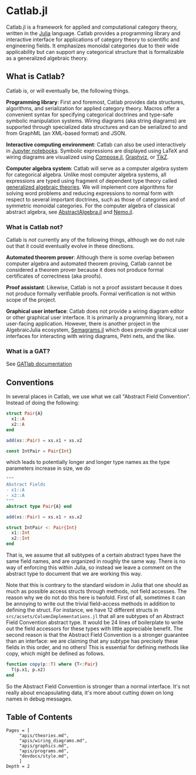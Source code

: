 # Catlab.jl

Catlab.jl is a framework for applied and computational category theory, written
in the [Julia](https://julialang.org) language. Catlab provides a programming
library and interactive interface for applications of category theory to
scientific and engineering fields. It emphasizes monoidal categories due to
their wide applicability but can support any categorical structure that is
formalizable as a generalized algebraic theory.

## What is Catlab?

Catlab is, or will eventually be, the following things.

**Programming library**: First and foremost, Catlab provides data structures,
algorithms, and serialization for applied category theory. Macros offer a
convenient syntax for specifying categorical doctrines and type-safe symbolic
manipulation systems. Wiring diagrams (aka string diagrams) are supported
through specialized data structures and can be serialized to and from GraphML
(an XML-based format) and JSON.

**Interactive computing environment**: Catlab can also be used interactively in
[Jupyter notebooks](http://jupyter.org). Symbolic expressions are displayed
using LaTeX and wiring diagrams are visualized using
[Compose.jl](https://github.com/GiovineItalia/Compose.jl),
[Graphviz](http://www.graphviz.org), or [TikZ](https://github.com/pgf-tikz/pgf).

**Computer algebra system**: Catlab will serve as a computer algebra system for
categorical algebra. Unlike most computer algebra systems, all expressions are
typed using fragment of dependent type theory called [generalized algebraic
theories](https://ncatlab.org/nlab/show/generalized+algebraic+theory). We will
implement core algorithms for solving word problems and reducing expressions to
normal form with respect to several important doctrines, such as those of
categories and of symmetric monoidal categories. For the computer algebra of
classical abstract algebra, see
[AbstractAlgebra.jl](https://github.com/wbhart/AbstractAlgebra.jl) and
[Nemo.jl](https://github.com/wbhart/Nemo.jl).

### What is Catlab not?

Catlab is *not* currently any of the following things, although we do not rule
out that it could eventually evolve in these directions.

**Automated theorem prover**: Although there is some overlap between computer
algebra and automated theorem proving, Catlab cannot be considered a theorem
prover because it does not produce formal certificates of correctness
(aka proofs).

**Proof assistant**: Likewise, Catlab is not a proof assistant because it does
not produce formally verifiable proofs. Formal verification is not within scope
of the project.

**Graphical user interface**: Catlab does not provide a wiring diagram editor
or other graphical user interface. It is primarily a programming library, not a
user-facing application. However, there is another project in the AlgebraicJulia
ecosystem, [Semagrams.jl](https://github.com/AlgebraicJulia/Semagrams.jl)
which does provide graphical user interfaces for interacting with wiring
diagrams, Petri nets, and the like.

### What is a GAT?

See [GATlab documentation](https://algebraicjulia.github.io/GATlab.jl)

## Conventions

In several places in Catlab, we use what we call "Abstract Field Convention". Instead of doing the following:

```julia
struct Pair{A}
  x1::A
  x2::A
end

add(xs::Pair) = xs.x1 + xs.x2

const IntPair = Pair{Int}
```

which leads to potentially longer and longer type names as the type parameters increase in size,
we do

```julia
"""
Abstract Fields
- x1::A
- x2::A
"""
abstract type Pair{A} end

add(xs::Pair) = xs.x1 + xs.x2

struct IntPair <: Pair{Int}
  x1::Int
  x2::Int
end
```

That is, we assume that all subtypes of a certain abstract types have the same
field names, and are organized in roughly the same way. There is no way of
enforcing this within Julia, so instead we leave a comment on the abstract type
to document that we are working this way.

Note that this is contrary to the standard wisdom in Julia that one should as
much as possible access structs through methods, not field accesses. The reason
why we do not do this here is twofold. First of all, sometimes it can be
annoying to write out the trivial field-access methods in addition to defining
the struct.  For instance, we have 12 different structs in
`src/acsets/ColumnImplementations.jl` that all are subtypes of an Abstract Field
Convention abstract type. It would be 24 lines of boilerplate to write out the
field accessors for these types with little appreciable benefit. The second
reason is that the Abstract Field Convention is a stronger guarantee than an
interface: we are claiming that any subtype has precisely these fields in this
order, and no others! This is essential for defining methods like copy, which
might be defined as follows.

```julia
function copy(p::T) where {T<:Pair}
  T(p.x1, p.x2)
end
```

So the Abstract Field Convention is stronger than a normal interface. It's not
really about encapsulating data, it's more about cutting down on long names in
debug messages.

## Table of Contents

```@contents
Pages = [
     "apis/theories.md",
     "apis/wiring_diagrams.md",
     "apis/graphics.md",
     "apis/programs.md",
     "devdocs/style.md",
     ]
Depth = 2
```

